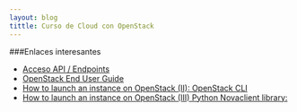 ```yaml
---
layout: blog
tittle: Curso de Cloud con OpenStack
---
```

###Enlaces interesantes

* [Acceso API / Endpoints](https://docs.stackops.net/endpoints-plugin-es.html)
* [OpenStack End User Guide](http://docs.openstack.org/user-guide/content/index.html)
* [How to launch an instance on OpenStack (II): OpenStack CLI](http://albertomolina.wordpress.com/2013/11/20/how-to-launch-an-instance-on-openstack-ii-openstack-cli/)
* [How to launch an instance on OpenStack (III) Python Novaclient library:](https://albertomolina.wordpress.com/2013/11/20/how-to-launch-an-instance-on-openstack-iii-python-novaclient-library/)